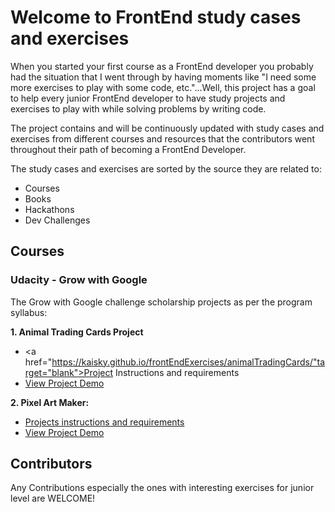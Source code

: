 
# Welcome to FrontEnd study cases and exercises

When you started your first course as a FrontEnd developer you probably had the situation that I went through by having moments like "I need some more exercises to play with some code, etc."...Well, this project has a goal to help every junior FrontEnd developer to have study projects and exercises to play with while solving problems by writing code.

The project contains and will be continuously updated with study cases and exercises from different courses and resources that the contributors went throughout their path of becoming a FrontEnd Developer.

The study cases and exercises are sorted by the source they are related to:

  - Courses
  - Books
  - Hackathons
  - Dev Challenges

## Courses

### Udacity - Grow with Google
The Grow with Google challenge scholarship projects as per the program syllabus:

**1. Animal Trading Cards Project**
 - <a href="https://kaisky.github.io/frontEndExercises/animalTradingCards/"target="blank">Project Instructions and requirements</a>
 -  <a href="https://kaisky.github.io/frontEndExercises/animalTradingCards/card.html" target="blank">View Project Demo</a>

**2. Pixel Art Maker:**
  - <a href="https://kaisky.github.io/frontEndExercises/PixelArtMaker/" target="blank">Projects instructions and requirements</a>
  - <a href="https://kaisky.github.io/frontEndExercises/PixelArtMaker/pixelArtMaker.html" target="blank">View Project Demo</a>

## Contributors

Any Contributions especially the ones with interesting exercises for junior level are WELCOME!  
